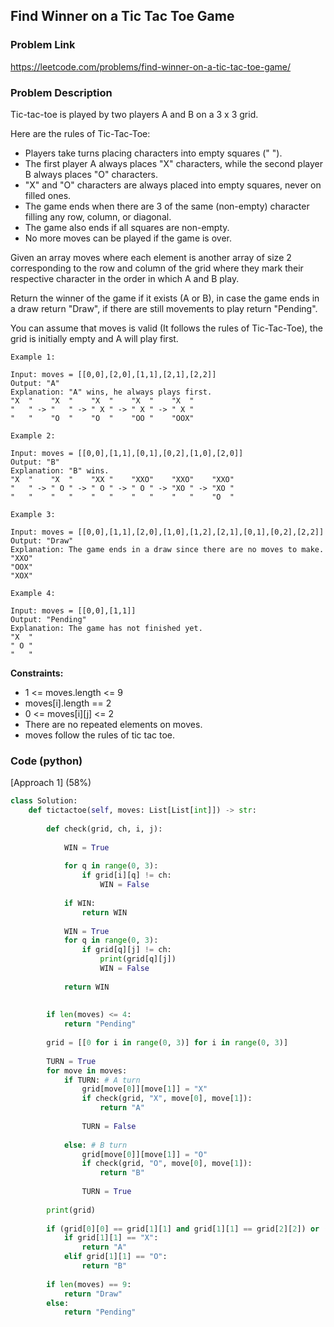 ## Find Winner on a Tic Tac Toe Game

### Problem Link

https://leetcode.com/problems/find-winner-on-a-tic-tac-toe-game/

### Problem Description 

Tic-tac-toe is played by two players A and B on a 3 x 3 grid.

Here are the rules of Tic-Tac-Toe:

* Players take turns placing characters into empty squares (" ").
* The first player A always places "X" characters, while the second player B always places "O" characters.
* "X" and "O" characters are always placed into empty squares, never on filled ones.
* The game ends when there are 3 of the same (non-empty) character filling any row, column, or diagonal.
* The game also ends if all squares are non-empty.
* No more moves can be played if the game is over.

Given an array moves where each element is another array of size 2 corresponding to the row and column of the grid where they mark their respective character in the order in which A and B play.

Return the winner of the game if it exists (A or B), in case the game ends in a draw return "Draw", if there are still movements to play return "Pending".

You can assume that moves is valid (It follows the rules of Tic-Tac-Toe), the grid is initially empty and A will play first.

```
Example 1:

Input: moves = [[0,0],[2,0],[1,1],[2,1],[2,2]]
Output: "A"
Explanation: "A" wins, he always plays first.
"X  "    "X  "    "X  "    "X  "    "X  "
"   " -> "   " -> " X " -> " X " -> " X "
"   "    "O  "    "O  "    "OO "    "OOX"

```

```
Example 2:

Input: moves = [[0,0],[1,1],[0,1],[0,2],[1,0],[2,0]]
Output: "B"
Explanation: "B" wins.
"X  "    "X  "    "XX "    "XXO"    "XXO"    "XXO"
"   " -> " O " -> " O " -> " O " -> "XO " -> "XO " 
"   "    "   "    "   "    "   "    "   "    "O  "

```

```
Example 3:

Input: moves = [[0,0],[1,1],[2,0],[1,0],[1,2],[2,1],[0,1],[0,2],[2,2]]
Output: "Draw"
Explanation: The game ends in a draw since there are no moves to make.
"XXO"
"OOX"
"XOX"

```

```
Example 4:

Input: moves = [[0,0],[1,1]]
Output: "Pending"
Explanation: The game has not finished yet.
"X  "
" O "
"   "

```

**Constraints:**

* 1 <= moves.length <= 9
* moves[i].length == 2
* 0 <= moves[i][j] <= 2
* There are no repeated elements on moves.
* moves follow the rules of tic tac toe.


### Code (python)

[Approach 1] (58%) 

```python
class Solution:
    def tictactoe(self, moves: List[List[int]]) -> str:
        
        def check(grid, ch, i, j):
            
            WIN = True
            
            for q in range(0, 3):
                if grid[i][q] != ch:
                    WIN = False
                    
            if WIN:
                return WIN
            
            WIN = True
            for q in range(0, 3):
                if grid[q][j] != ch:
                    print(grid[q][j])
                    WIN = False
                    
            return WIN
        
        
        if len(moves) <= 4:
            return "Pending"
        
        grid = [[0 for i in range(0, 3)] for i in range(0, 3)]
        
        TURN = True
        for move in moves:
            if TURN: # A turn
                grid[move[0]][move[1]] = "X"
                if check(grid, "X", move[0], move[1]):
                    return "A"
                
                TURN = False
                
            else: # B turn
                grid[move[0]][move[1]] = "O"
                if check(grid, "O", move[0], move[1]):
                    return "B"
                
                TURN = True
                
        print(grid)
                
        if (grid[0][0] == grid[1][1] and grid[1][1] == grid[2][2]) or (grid[0][2] == grid[1][1] and grid[1][1] == grid[2][0]):
            if grid[1][1] == "X":
                return "A"
            elif grid[1][1] == "O":
                return "B"
        
        if len(moves) == 9:
            return "Draw"
        else:
            return "Pending"
```